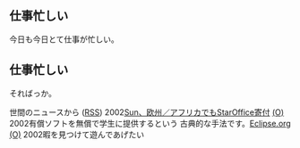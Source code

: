 ## 仕事忙しい

今日も今日とて仕事が忙しい。






## 仕事忙しい


そればっか。



世間のニュースから ([RSS](ig020919-news.xml)) 2002[Sun、欧州／アフリカでもStarOffice寄付](http://www.zdnet.co.jp/news/0209/18/nebt_03.html) [(O)](http://www.zdnet.co.jp/news/0209/18/nebt_03.html) 2002有償ソフトを無償で学生に提供するという 古典的な手法です。[Eclipse.org](http://www.eclipse.org/) [(O)](http://www.eclipse.org/) 2002暇を見つけて遊んであげたい